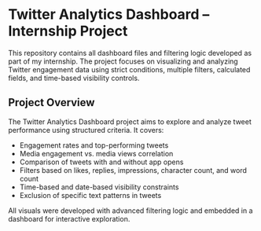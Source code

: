 #  Twitter Analytics Dashboard – Internship Project

This repository contains all dashboard files and filtering logic developed as part of my internship. The project focuses on visualizing and analyzing Twitter engagement data using strict conditions, multiple filters, calculated fields, and time-based visibility controls.

##  Project Overview
The Twitter Analytics Dashboard project aims to explore and analyze tweet performance using structured criteria. It covers:

- Engagement rates and top-performing tweets  
- Media engagement vs. media views correlation  
- Comparison of tweets with and without app opens  
- Filters based on likes, replies, impressions, character count, and word count  
- Time-based and date-based visibility constraints  
- Exclusion of specific text patterns in tweets  

All visuals were developed with advanced filtering logic and embedded in a dashboard for interactive exploration.
